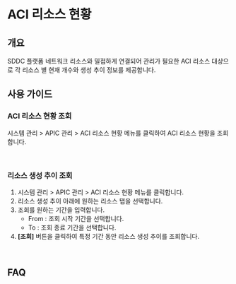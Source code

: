 # ACI 리소스 현황

## 개요

SDDC 플랫폼 네트워크 리소스와 밀접하게 연결되어 관리가 필요한 ACI 리소스 대상으로 각 리소스 별 현재 개수와 생성 추이 정보를 제공합니다.



## 사용 가이드

### ACI 리소스 현황 조회

시스템 관리 > APIC 관리 > ACI 리소스 현황 메뉴를 클릭하여 ACI 리소스 현황을 조회합니다.

<figure><img src="../../.gitbook/assets/스크린샷 2024-01-31 오후 2.57.56.png" alt=""><figcaption></figcaption></figure>

### 리소스 생성 추이 조회

1. 시스템 관리 > APIC 관리 > ACI 리소스 현황 메뉴를 클릭합니다.
2. 리소스 생성 추이 아래에 원하는 리소스 탭을 선택합니다.
3. 조회를 원하는 기간을 입력합니다.
   * From : 조회 시작 기간을 선택합니다.
   * To : 조회 종료 기간을 선택합니다.
4. **\[조회]** 버튼을 클릭하여 특정 기간 동안 리소스 생성 추이를 조회합니다.

<figure><img src="../../.gitbook/assets/스크린샷 2024-01-31 오후 2.58.07.png" alt=""><figcaption></figcaption></figure>

## FAQ
